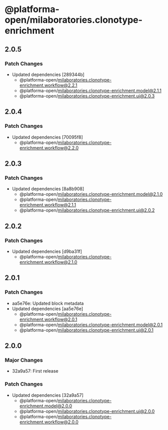 # @platforma-open/milaboratories.clonotype-enrichment

## 2.0.5

### Patch Changes

- Updated dependencies [289344b]
  - @platforma-open/milaboratories.clonotype-enrichment.workflow@2.2.1
  - @platforma-open/milaboratories.clonotype-enrichment.model@2.1.1
  - @platforma-open/milaboratories.clonotype-enrichment.ui@2.0.3

## 2.0.4

### Patch Changes

- Updated dependencies [70095f8]
  - @platforma-open/milaboratories.clonotype-enrichment.workflow@2.2.0

## 2.0.3

### Patch Changes

- Updated dependencies [8a8b908]
  - @platforma-open/milaboratories.clonotype-enrichment.model@2.1.0
  - @platforma-open/milaboratories.clonotype-enrichment.workflow@2.1.1
  - @platforma-open/milaboratories.clonotype-enrichment.ui@2.0.2

## 2.0.2

### Patch Changes

- Updated dependencies [d9ba31f]
  - @platforma-open/milaboratories.clonotype-enrichment.workflow@2.1.0

## 2.0.1

### Patch Changes

- aa5e76e: Updated block metadata
- Updated dependencies [aa5e76e]
  - @platforma-open/milaboratories.clonotype-enrichment.workflow@2.0.1
  - @platforma-open/milaboratories.clonotype-enrichment.model@2.0.1
  - @platforma-open/milaboratories.clonotype-enrichment.ui@2.0.1

## 2.0.0

### Major Changes

- 32a9a57: First release

### Patch Changes

- Updated dependencies [32a9a57]
  - @platforma-open/milaboratories.clonotype-enrichment.model@2.0.0
  - @platforma-open/milaboratories.clonotype-enrichment.ui@2.0.0
  - @platforma-open/milaboratories.clonotype-enrichment.workflow@2.0.0
